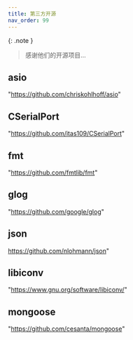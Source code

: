 ```yaml
---
title: 第三方开源
nav_order: 99
---
```


{: .note }
> 感谢他们的开源项目...

## asio

"<https://github.com/chriskohlhoff/asio>"

## CSerialPort

"<https://github.com/itas109/CSerialPort>"

## fmt

"<https://github.com/fmtlib/fmt>"

## glog

"<https://github.com/google/glog>"

## json

<https://github.com/nlohmann/json>"

## libiconv

 "<https://www.gnu.org/software/libiconv/>"

## mongoose

 "<https://github.com/cesanta/mongoose>"
